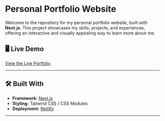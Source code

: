 # Personal Portfolio Website

Welcome to the repository for my personal portfolio website, built with **Next.js**. This project showcases my skills, projects, and experiences, offering an interactive and visually appealing way to learn more about me.

## 🖥️ Live Demo
[View the Live Portfolio](https://filippoventurini.netlify.app/)

---

## 🛠️ Built With

- **Framework:** [Next.js](https://nextjs.org/)
- **Styling:** Tailwind CSS / CSS Modules
- **Deployment:** [Netlify](https://www.netlify.com/)

---
